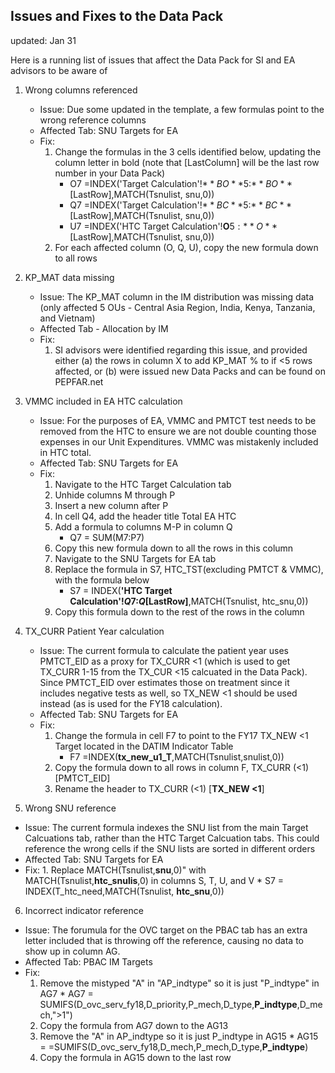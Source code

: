 ## Issues and Fixes to the Data Pack

updated: Jan 31

Here is a running list of issues that affect the Data Pack for SI and EA advisors to be aware of

1. Wrong columns referenced
    - Issue: Due some updated in the template, a few formulas point to the wrong reference columns
    - Affected Tab: SNU Targets for EA
    - Fix:
        1. Change the formulas in the 3 cells identified below, updating the column letter in bold (note that [LastColumn] will be the last row number in your Data Pack)
            * O7 =INDEX('Target Calculation'!$**BO**$5:$**BO**$[LastRow],MATCH(Tsnulist, snu,0))
            * Q7 =INDEX('Target Calculation'!$**BC**$5:$**BC**$[LastRow],MATCH(Tsnulist, snu,0))
            * U7 =INDEX('HTC Target Calculation'!**O**$5:**O**$[LastRow],MATCH(Tsnulist, snu,0))
        2. For each affected column (O, Q, U), copy the new formula down to all rows
2. KP_MAT data missing
    - Issue: The KP_MAT column in the IM distribution was missing data (only affected 5 OUs - Central Asia Region, India, Kenya, Tanzania, and Vietnam)
    - Affected Tab - Allocation by IM
    - Fix:
        1. SI advisors were identified regarding this issue, and provided either (a) the rows in column X to add KP_MAT % to if <5 rows affected, or (b) were issued new Data Packs and can be found on PEPFAR.net
3. VMMC included in EA HTC calculation
    - Issue: For the purposes of EA, VMMC and PMTCT test needs to be removed from the HTC to ensure we are not double counting those expenses in our Unit Expenditures. VMMC was mistakenly included in HTC total.
    - Affected Tab: SNU Targets for EA
    - Fix:
        1. Navigate to the HTC Target Calculation tab
        2. Unhide columns M through P
        3. Insert a new column after P
        4. In cell Q4, add the header title Total EA HTC
        5. Add a formula to columns M-P in column Q
            * Q7 = SUM(M7:P7)
        6. Copy this new formula down to all the rows in this column
        7. Navigate to the SNU Targets for EA tab
        8. Replace the formula in S7, HTC_TST(excluding PMTCT & VMMC), with the formula below
            * S7 = INDEX(**'HTC Target Calculation'!$Q$7:$Q$[LastRow]**,MATCH(Tsnulist, htc_snu,0))
        9. Copy this formula down to the rest of the rows in the column

4. TX_CURR Patient Year calculation
    - Issue: The current formula to calculate the patient year uses PMTCT_EID as a proxy for TX_CURR <1 (which is used to get TX_CURR 1-15 from the TX_CUR <15 calcuated in the Data Pack). Since PMTCT_EID over estimates those on treatment since it includes negative tests as well, so TX_NEW <1 should be used instead (as is used for the FY18 calculation).
    - Affected Tab: SNU Targets for EA
    - Fix:
        1. Change the formula in cell F7 to point to the FY17 TX_NEW <1 Target located in the DATIM Indicator Table
            * F7 =INDEX(**tx_new_u1_T**,MATCH(Tsnulist,snulist,0))
        2. Copy the formula down to all rows in column F, TX_CURR (<1) [PMTCT_EID]
        3. Rename the header to TX_CURR (<1) [**TX_NEW <1**]
5. Wrong SNU reference
  - Issue: The current formula indexes the SNU list from the main Target Calcuations tab, rather than the HTC Target Calcuation tabs. This could reference the wrong cells if the SNU lists are sorted in different orders
  - Affected Tab: SNU Targets for EA
  - Fix:
        1. Replace MATCH(Tsnulist,**snu**,0)" with MATCH(Tsnulist,**htc_snulis**,0) in columns S, T, U, and V
            * S7 = INDEX(T_htc_need,MATCH(Tsnulist, **htc_snu**,0))
6. Incorrect indicator reference
  - Issue: The forumula for the OVC target on the PBAC tab has an extra letter included that is throwing off the reference, causing no data to show up in column AG.
  - Affected Tab: PBAC IM Targets
  - Fix:
      1. Remove the mistyped "A" in "AP_indtype" so it is just "P_indtype" in AG7
        * AG7 =  SUMIFS(D_ovc_serv_fy18,D_priority,P_mech,D_type,**P_indtype**,D_mech,">1")
      2. Copy the formula from AG7 down to the AG13
      3. Remove the "A" in AP_indtype so it is just P_indtype in AG15
        * AG15 = =SUMIFS(D_ovc_serv_fy18,D_mech,P_mech,D_type,**P_indtype**)
      4. Copy the formula in AG15 down to the last row 
